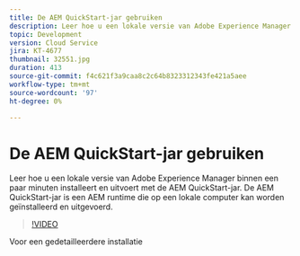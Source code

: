 ```yaml
---
title: De AEM QuickStart-jar gebruiken
description: Leer hoe u een lokale versie van Adobe Experience Manager binnen een paar minuten installeert en uitvoert met de AEM QuickStart-jar. De AEM QuickStart-jar is een AEM runtime die op een lokale computer kan worden geïnstalleerd en uitgevoerd.
topic: Development
version: Cloud Service
jira: KT-4677
thumbnail: 32551.jpg
duration: 413
source-git-commit: f4c621f3a9caa8c2c64b8323312343fe421a5aee
workflow-type: tm+mt
source-wordcount: '97'
ht-degree: 0%

---
```



# De AEM QuickStart-jar gebruiken

Leer hoe u een lokale versie van Adobe Experience Manager binnen een paar minuten installeert en uitvoert met de AEM QuickStart-jar. De AEM QuickStart-jar is een AEM runtime die op een lokale computer kan worden geïnstalleerd en uitgevoerd.

>[!VIDEO](https://video.tv.adobe.com/v/32551?quality=12&learn=on)

Voor een gedetailleerdere installatie